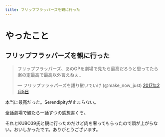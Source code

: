 ```yaml
---
title: フリップフラッパーズを観に行った
---
```


# やったこと

## フリップフラッパーズを観に行った

<blockquote class="twitter-tweet" data-lang="ja"><p lang="ja" dir="ltr">フリップフラッパーズ、あのOPを劇場で見たら最高だろうと思ってたら案の定最高で最高以外言えねぇ‥</p>&mdash; フリップフラッパーズを語り継いでいけ (@make_now_just) <a href="https://twitter.com/make_now_just/status/828250493545652224">2017年2月5日</a></blockquote>
<script async src="//platform.twitter.com/widgets.js" charset="utf-8"></script>

本当に最高だった。Serendipityが止まらない。

全話劇場で観たら一話ずつの感想書くぞ。

それとKUBO39氏と観に行ったのだけど肉を奢ってもらったので頭が上がらない。おいしかったです。ありがとうございます。
